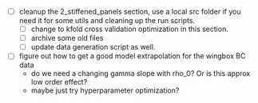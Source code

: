 - [ ] cleanup the 2_stiffened_panels section, use a local src folder if you need it for some utils and cleaning up the run scripts.
    - [ ] change to kfold cross validation optimization in this section.
    - [ ] archive some old files
    - [ ] update data generation script as well.
- [ ] figure out how to get a good model extrapolation for the wingbox BC data
    * do we need a changing gamma slope with rho_0? Or is this approx low order effect?
    * maybe just try hyperparameter optimization?